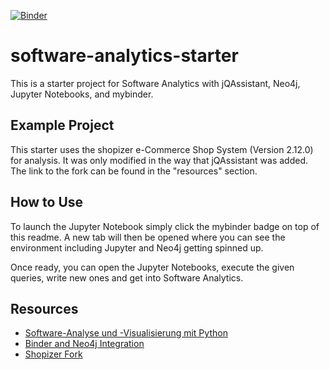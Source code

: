 [![Binder](https://mybinder.org/badge_logo.svg)](https://mybinder.org/v2/gh/softvis-research/software-analytics/master)

# software-analytics-starter

This is a starter project for Software Analytics with jQAssistant, Neo4j, Jupyter Notebooks, and mybinder.

## Example Project

This starter uses the shopizer e-Commerce Shop System (Version 2.12.0) for analysis. It was only modified in the way that jQAssistant was added. The link to the fork can be found in the "resources" section.

## How to Use

To launch the Jupyter Notebook simply click the mybinder badge on top of this readme. 
A new tab will then be opened where you can see the environment including Jupyter and Neo4j getting spinned up.

Once ready, you can open the Jupyter Notebooks, execute the given queries, write new ones and get into Software Analytics.

## Resources

* [Software-Analyse und -Visualisierung mit Python](https://github.com/softvis-research/BeLL)
* [Binder and Neo4j Integration](https://github.com/psychemedia/binder-neo4j)
* [Shopizer Fork](https://github.com/StephanPirnbaum/shopizer)
